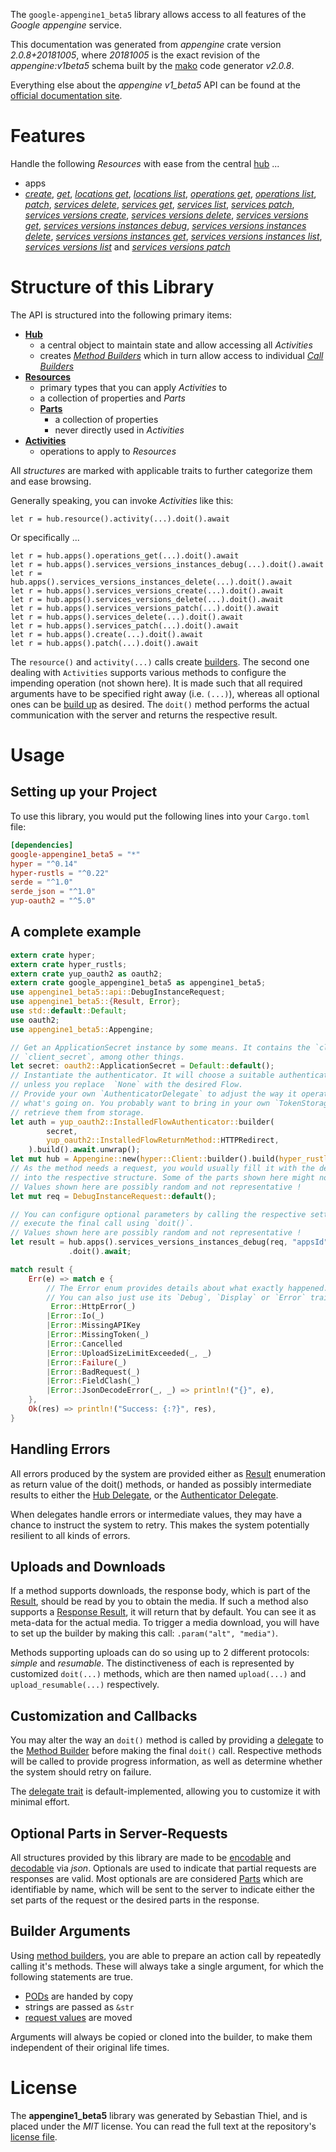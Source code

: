 <!---
DO NOT EDIT !
This file was generated automatically from 'src/mako/api/README.md.mako'
DO NOT EDIT !
-->
The `google-appengine1_beta5` library allows access to all features of the *Google appengine* service.

This documentation was generated from *appengine* crate version *2.0.8+20181005*, where *20181005* is the exact revision of the *appengine:v1beta5* schema built by the [mako](http://www.makotemplates.org/) code generator *v2.0.8*.

Everything else about the *appengine* *v1_beta5* API can be found at the
[official documentation site](https://cloud.google.com/appengine/docs/admin-api/).
# Features

Handle the following *Resources* with ease from the central [hub](https://docs.rs/google-appengine1_beta5/2.0.8+20181005/google_appengine1_beta5/Appengine) ... 

* apps
 * [*create*](https://docs.rs/google-appengine1_beta5/2.0.8+20181005/google_appengine1_beta5/api::AppCreateCall), [*get*](https://docs.rs/google-appengine1_beta5/2.0.8+20181005/google_appengine1_beta5/api::AppGetCall), [*locations get*](https://docs.rs/google-appengine1_beta5/2.0.8+20181005/google_appengine1_beta5/api::AppLocationGetCall), [*locations list*](https://docs.rs/google-appengine1_beta5/2.0.8+20181005/google_appengine1_beta5/api::AppLocationListCall), [*operations get*](https://docs.rs/google-appengine1_beta5/2.0.8+20181005/google_appengine1_beta5/api::AppOperationGetCall), [*operations list*](https://docs.rs/google-appengine1_beta5/2.0.8+20181005/google_appengine1_beta5/api::AppOperationListCall), [*patch*](https://docs.rs/google-appengine1_beta5/2.0.8+20181005/google_appengine1_beta5/api::AppPatchCall), [*services delete*](https://docs.rs/google-appengine1_beta5/2.0.8+20181005/google_appengine1_beta5/api::AppServiceDeleteCall), [*services get*](https://docs.rs/google-appengine1_beta5/2.0.8+20181005/google_appengine1_beta5/api::AppServiceGetCall), [*services list*](https://docs.rs/google-appengine1_beta5/2.0.8+20181005/google_appengine1_beta5/api::AppServiceListCall), [*services patch*](https://docs.rs/google-appengine1_beta5/2.0.8+20181005/google_appengine1_beta5/api::AppServicePatchCall), [*services versions create*](https://docs.rs/google-appengine1_beta5/2.0.8+20181005/google_appengine1_beta5/api::AppServiceVersionCreateCall), [*services versions delete*](https://docs.rs/google-appengine1_beta5/2.0.8+20181005/google_appengine1_beta5/api::AppServiceVersionDeleteCall), [*services versions get*](https://docs.rs/google-appengine1_beta5/2.0.8+20181005/google_appengine1_beta5/api::AppServiceVersionGetCall), [*services versions instances debug*](https://docs.rs/google-appengine1_beta5/2.0.8+20181005/google_appengine1_beta5/api::AppServiceVersionInstanceDebugCall), [*services versions instances delete*](https://docs.rs/google-appengine1_beta5/2.0.8+20181005/google_appengine1_beta5/api::AppServiceVersionInstanceDeleteCall), [*services versions instances get*](https://docs.rs/google-appengine1_beta5/2.0.8+20181005/google_appengine1_beta5/api::AppServiceVersionInstanceGetCall), [*services versions instances list*](https://docs.rs/google-appengine1_beta5/2.0.8+20181005/google_appengine1_beta5/api::AppServiceVersionInstanceListCall), [*services versions list*](https://docs.rs/google-appengine1_beta5/2.0.8+20181005/google_appengine1_beta5/api::AppServiceVersionListCall) and [*services versions patch*](https://docs.rs/google-appengine1_beta5/2.0.8+20181005/google_appengine1_beta5/api::AppServiceVersionPatchCall)




# Structure of this Library

The API is structured into the following primary items:

* **[Hub](https://docs.rs/google-appengine1_beta5/2.0.8+20181005/google_appengine1_beta5/Appengine)**
    * a central object to maintain state and allow accessing all *Activities*
    * creates [*Method Builders*](https://docs.rs/google-appengine1_beta5/2.0.8+20181005/google_appengine1_beta5/client::MethodsBuilder) which in turn
      allow access to individual [*Call Builders*](https://docs.rs/google-appengine1_beta5/2.0.8+20181005/google_appengine1_beta5/client::CallBuilder)
* **[Resources](https://docs.rs/google-appengine1_beta5/2.0.8+20181005/google_appengine1_beta5/client::Resource)**
    * primary types that you can apply *Activities* to
    * a collection of properties and *Parts*
    * **[Parts](https://docs.rs/google-appengine1_beta5/2.0.8+20181005/google_appengine1_beta5/client::Part)**
        * a collection of properties
        * never directly used in *Activities*
* **[Activities](https://docs.rs/google-appengine1_beta5/2.0.8+20181005/google_appengine1_beta5/client::CallBuilder)**
    * operations to apply to *Resources*

All *structures* are marked with applicable traits to further categorize them and ease browsing.

Generally speaking, you can invoke *Activities* like this:

```Rust,ignore
let r = hub.resource().activity(...).doit().await
```

Or specifically ...

```ignore
let r = hub.apps().operations_get(...).doit().await
let r = hub.apps().services_versions_instances_debug(...).doit().await
let r = hub.apps().services_versions_instances_delete(...).doit().await
let r = hub.apps().services_versions_create(...).doit().await
let r = hub.apps().services_versions_delete(...).doit().await
let r = hub.apps().services_versions_patch(...).doit().await
let r = hub.apps().services_delete(...).doit().await
let r = hub.apps().services_patch(...).doit().await
let r = hub.apps().create(...).doit().await
let r = hub.apps().patch(...).doit().await
```

The `resource()` and `activity(...)` calls create [builders][builder-pattern]. The second one dealing with `Activities` 
supports various methods to configure the impending operation (not shown here). It is made such that all required arguments have to be 
specified right away (i.e. `(...)`), whereas all optional ones can be [build up][builder-pattern] as desired.
The `doit()` method performs the actual communication with the server and returns the respective result.

# Usage

## Setting up your Project

To use this library, you would put the following lines into your `Cargo.toml` file:

```toml
[dependencies]
google-appengine1_beta5 = "*"
hyper = "^0.14"
hyper-rustls = "^0.22"
serde = "^1.0"
serde_json = "^1.0"
yup-oauth2 = "^5.0"
```

## A complete example

```Rust
extern crate hyper;
extern crate hyper_rustls;
extern crate yup_oauth2 as oauth2;
extern crate google_appengine1_beta5 as appengine1_beta5;
use appengine1_beta5::api::DebugInstanceRequest;
use appengine1_beta5::{Result, Error};
use std::default::Default;
use oauth2;
use appengine1_beta5::Appengine;

// Get an ApplicationSecret instance by some means. It contains the `client_id` and 
// `client_secret`, among other things.
let secret: oauth2::ApplicationSecret = Default::default();
// Instantiate the authenticator. It will choose a suitable authentication flow for you, 
// unless you replace  `None` with the desired Flow.
// Provide your own `AuthenticatorDelegate` to adjust the way it operates and get feedback about 
// what's going on. You probably want to bring in your own `TokenStorage` to persist tokens and
// retrieve them from storage.
let auth = yup_oauth2::InstalledFlowAuthenticator::builder(
        secret,
        yup_oauth2::InstalledFlowReturnMethod::HTTPRedirect,
    ).build().await.unwrap();
let mut hub = Appengine::new(hyper::Client::builder().build(hyper_rustls::HttpsConnector::with_native_roots()), auth);
// As the method needs a request, you would usually fill it with the desired information
// into the respective structure. Some of the parts shown here might not be applicable !
// Values shown here are possibly random and not representative !
let mut req = DebugInstanceRequest::default();

// You can configure optional parameters by calling the respective setters at will, and
// execute the final call using `doit()`.
// Values shown here are possibly random and not representative !
let result = hub.apps().services_versions_instances_debug(req, "appsId", "servicesId", "versionsId", "instancesId")
             .doit().await;

match result {
    Err(e) => match e {
        // The Error enum provides details about what exactly happened.
        // You can also just use its `Debug`, `Display` or `Error` traits
         Error::HttpError(_)
        |Error::Io(_)
        |Error::MissingAPIKey
        |Error::MissingToken(_)
        |Error::Cancelled
        |Error::UploadSizeLimitExceeded(_, _)
        |Error::Failure(_)
        |Error::BadRequest(_)
        |Error::FieldClash(_)
        |Error::JsonDecodeError(_, _) => println!("{}", e),
    },
    Ok(res) => println!("Success: {:?}", res),
}

```
## Handling Errors

All errors produced by the system are provided either as [Result](https://docs.rs/google-appengine1_beta5/2.0.8+20181005/google_appengine1_beta5/client::Result) enumeration as return value of
the doit() methods, or handed as possibly intermediate results to either the 
[Hub Delegate](https://docs.rs/google-appengine1_beta5/2.0.8+20181005/google_appengine1_beta5/client::Delegate), or the [Authenticator Delegate](https://docs.rs/yup-oauth2/*/yup_oauth2/trait.AuthenticatorDelegate.html).

When delegates handle errors or intermediate values, they may have a chance to instruct the system to retry. This 
makes the system potentially resilient to all kinds of errors.

## Uploads and Downloads
If a method supports downloads, the response body, which is part of the [Result](https://docs.rs/google-appengine1_beta5/2.0.8+20181005/google_appengine1_beta5/client::Result), should be
read by you to obtain the media.
If such a method also supports a [Response Result](https://docs.rs/google-appengine1_beta5/2.0.8+20181005/google_appengine1_beta5/client::ResponseResult), it will return that by default.
You can see it as meta-data for the actual media. To trigger a media download, you will have to set up the builder by making
this call: `.param("alt", "media")`.

Methods supporting uploads can do so using up to 2 different protocols: 
*simple* and *resumable*. The distinctiveness of each is represented by customized 
`doit(...)` methods, which are then named `upload(...)` and `upload_resumable(...)` respectively.

## Customization and Callbacks

You may alter the way an `doit()` method is called by providing a [delegate](https://docs.rs/google-appengine1_beta5/2.0.8+20181005/google_appengine1_beta5/client::Delegate) to the 
[Method Builder](https://docs.rs/google-appengine1_beta5/2.0.8+20181005/google_appengine1_beta5/client::CallBuilder) before making the final `doit()` call. 
Respective methods will be called to provide progress information, as well as determine whether the system should 
retry on failure.

The [delegate trait](https://docs.rs/google-appengine1_beta5/2.0.8+20181005/google_appengine1_beta5/client::Delegate) is default-implemented, allowing you to customize it with minimal effort.

## Optional Parts in Server-Requests

All structures provided by this library are made to be [encodable](https://docs.rs/google-appengine1_beta5/2.0.8+20181005/google_appengine1_beta5/client::RequestValue) and 
[decodable](https://docs.rs/google-appengine1_beta5/2.0.8+20181005/google_appengine1_beta5/client::ResponseResult) via *json*. Optionals are used to indicate that partial requests are responses 
are valid.
Most optionals are are considered [Parts](https://docs.rs/google-appengine1_beta5/2.0.8+20181005/google_appengine1_beta5/client::Part) which are identifiable by name, which will be sent to 
the server to indicate either the set parts of the request or the desired parts in the response.

## Builder Arguments

Using [method builders](https://docs.rs/google-appengine1_beta5/2.0.8+20181005/google_appengine1_beta5/client::CallBuilder), you are able to prepare an action call by repeatedly calling it's methods.
These will always take a single argument, for which the following statements are true.

* [PODs][wiki-pod] are handed by copy
* strings are passed as `&str`
* [request values](https://docs.rs/google-appengine1_beta5/2.0.8+20181005/google_appengine1_beta5/client::RequestValue) are moved

Arguments will always be copied or cloned into the builder, to make them independent of their original life times.

[wiki-pod]: http://en.wikipedia.org/wiki/Plain_old_data_structure
[builder-pattern]: http://en.wikipedia.org/wiki/Builder_pattern
[google-go-api]: https://github.com/google/google-api-go-client

# License
The **appengine1_beta5** library was generated by Sebastian Thiel, and is placed 
under the *MIT* license.
You can read the full text at the repository's [license file][repo-license].

[repo-license]: https://github.com/Byron/google-apis-rsblob/main/LICENSE.md
